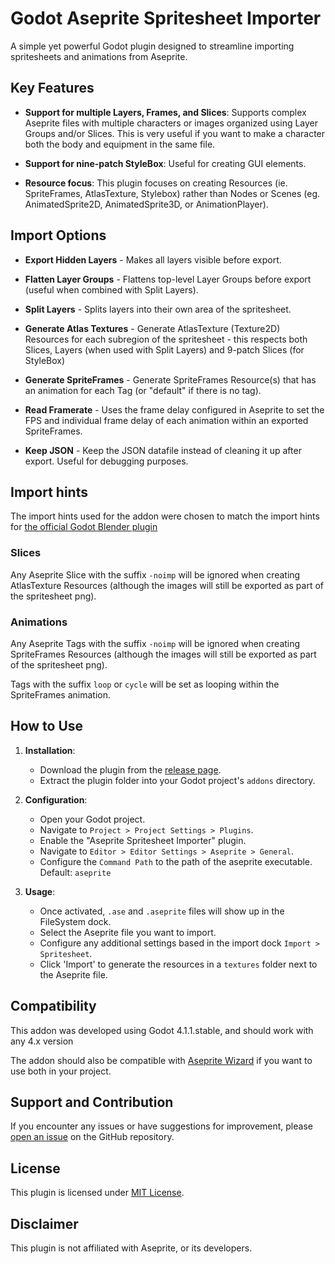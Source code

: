 
#  Godot Aseprite Spritesheet Importer

A simple yet powerful Godot plugin designed to streamline importing spritesheets and animations from Aseprite.

## Key Features

- **Support for multiple Layers, Frames, and Slices**: Supports complex Aseprite files with multiple characters or images organized using Layer Groups and/or Slices. This is very useful if you want to make a character both the body and equipment in the same file.

- **Support for nine-patch StyleBox**: Useful for creating GUI elements.

- **Resource focus**: This plugin focuses on creating Resources (ie. SpriteFrames, AtlasTexture, Stylebox) rather than Nodes or Scenes (eg. AnimatedSprite2D, AnimatedSprite3D, or AnimationPlayer).

## Import Options

- **Export Hidden Layers** - Makes all layers visible before export.

- **Flatten Layer Groups** - Flattens top-level Layer Groups before export (useful when combined with Split Layers).

- **Split Layers** - Splits layers into their own area of the spritesheet.

- **Generate Atlas Textures** - Generate AtlasTexture (Texture2D) Resources for each subregion of the spritesheet - this respects both Slices, Layers (when used with Split Layers) and 9-patch Slices (for StyleBox)

- **Generate SpriteFrames** - Generate SpriteFrames Resource(s) that has an animation for each Tag (or "default" if there is no tag).

- **Read Framerate** - Uses the frame delay configured in Aseprite to set the FPS and individual frame delay of each animation within an exported SpriteFrames.

- **Keep JSON** - Keep the JSON datafile instead of cleaning it up after export. Useful for debugging purposes.

## Import hints

The import hints used for the addon were chosen to match the import hints for [the official Godot Blender plugin](https://docs.godotengine.org/en/stable/tutorials/assets_pipeline/importing_scenes.html#import-hints)

### Slices

Any Aseprite Slice with the suffix `-noimp` will be ignored when creating AtlasTexture Resources (although the images will still be exported as part of the spritesheet png).

### Animations

Any Aseprite Tags with the suffix `-noimp` will be ignored when creating SpriteFrames Resources (although the images will still be exported as part of the spritesheet png).

Tags with the suffix `loop` or `cycle` will be set as looping within the SpriteFrames animation.

## How to Use

1. **Installation**:
   - Download the plugin from the [release page](https://github.com/colinheathman/godot-aseprite-spritesheet-importer/releases).
   - Extract the plugin folder into your Godot project's `addons` directory.

2. **Configuration**:
   - Open your Godot project.
   - Navigate to `Project > Project Settings > Plugins`.
   - Enable the "Aseprite Spritesheet Importer" plugin.
   - Navigate to `Editor > Editor Settings > Aseprite > General`.
   - Configure the `Command Path` to the path of the aseprite executable. Default: `aseprite`

3. **Usage**:
   - Once activated, `.ase` and `.aseprite` files will show up in the FileSystem dock.
   - Select the Aseprite file you want to import.
   - Configure any additional settings based in the import dock `Import > Spritesheet`.
   - Click 'Import' to generate the resources in a `textures` folder next to the Aseprite file.

## Compatibility

This addon was developed using Godot 4.1.1.stable, and should work with any 4.x version

The addon should also be compatible with [Aseprite Wizard](https://github.com/viniciusgerevini/godot-aseprite-wizard) if you want to use both in your project.

## Support and Contribution

If you encounter any issues or have suggestions for improvement, please [open an issue](https://github.com/colinheathman/godot-aseprite-spritesheet-importer/issues) on the GitHub repository.

## License

This plugin is licensed under [MIT License](https://github.com/colinheathman/godot-aseprite-spritesheet-importer/blob/main/LICENSE).

## Disclaimer

This plugin is not affiliated with Aseprite, or its developers.
